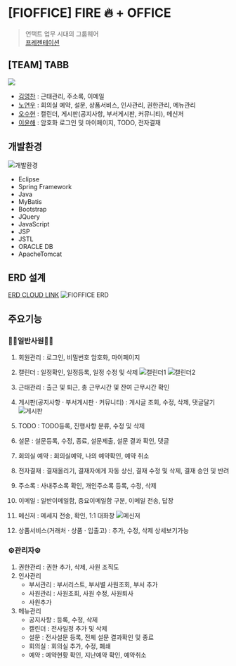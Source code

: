 # [FIOFFICE] FIRE 🔥 + OFFICE
> 언택트 업무 시대의 그룹웨어 <br>
> [프레젠테이션](https://www.miricanvas.com/v/18pghd)

## [TEAM] TABB
<a href="https://github.com/NoYeonWoo/fioffice/graphs/contributors">
   <img src="https://contrib.rocks/image?repo=NoYeonWoo/fioffice" />
</a>

- [김영찬](https://github.com/Desmond2429) : 근태관리, 주소록, 이메일
- [노연우](https://github.com/NoYeonWoo) : 회의실 예약, 설문, 상품서비스, 인사관리, 권한관리, 메뉴관리
- [오수현](https://github.com/osh11) : 캘린더, 게시판(공지사항, 부서게시판, 커뮤니티), 메신저
- [이윤해](https://github.com/yunhaeLee) : 암호화 로그인 및 마이페이지, TODO, 전자결재

## 개발환경
![개발환경](https://user-images.githubusercontent.com/72486691/114530842-490be880-9c86-11eb-9f50-629d9a818a0a.png)
- Eclipse
- Spring Framework
- Java
- MyBatis
- Bootstrap
- JQuery
- JavaScript
- JSP
- JSTL
- ORACLE DB
- ApacheTomcat

## ERD 설계
[ERD CLOUD LINK](https://www.erdcloud.com/d/xMfGsvu28iBWJWbJw)
![FIOFFICE ERD](https://user-images.githubusercontent.com/40052386/114318576-908c5a80-9b48-11eb-95b4-e0d0bd0433f7.png)

## 주요기능
### 👩‍💼일반사원👨‍💼
1. 회원관리 : 로그인, 비밀번호 암호화, 마이페이지
2. 캘린더 : 일정확인, 일정등록, 일정 수정 및 삭제
![캘린더1](https://user-images.githubusercontent.com/72486691/114530483-ed415f80-9c85-11eb-8e1a-d9509edaa8f8.GIF)
![캘린더2](https://user-images.githubusercontent.com/72486691/114530485-ee728c80-9c85-11eb-91dc-2fb6e39643f2.GIF)

4. 근태관리 : 출근 및 퇴근, 총 근무시간 및 잔여 근무시간 확인
5. 게시판(공지사항 · 부서게시판 · 커뮤니티) : 게시글 조회, 수정, 삭제, 댓글달기
![게시판](https://user-images.githubusercontent.com/72486691/114530585-09450100-9c86-11eb-86c3-e6d35a522205.png)

7. TODO : TODO등록, 진행사항 분류, 수정 및 삭제
8. 설문 : 설문등록, 수정, 종료, 설문제출, 설문 결과 확인, 댓글
9. 회의실 예약 : 회의실예약, 나의 예약확인, 예약 취소
10. 전자결재 : 결재올리기, 결재자에게 자동 상신, 결재 수정 및 삭제, 결재 승인 및 반려
11. 주소록 : 사내주소록 확인, 개인주소록 등록, 수정, 삭제
12. 이메일 : 일반이메일함, 중요이메일함 구분, 이메일 전송, 답장
13. 메신저 : 메세지 전송, 확인, 1:1 대화창
![메신저](https://user-images.githubusercontent.com/72486691/114530455-e61a5180-9c85-11eb-8ff4-872e73dcc4cf.GIF)

13. 상품서비스(거래처 · 상품 · 입출고) : 추가, 수정, 삭제 상세보기가능

### ⚙️관리자⚙️
1. 권한관리 : 권한 추가, 삭제, 사원 조직도
2. 인사관리 
   + 부서관리 : 부서리스트, 부서별 사원조회, 부서 추가
   + 사원관리 : 사원조회, 사원 수정, 사원퇴사
   + 사원추가
3. 메뉴관리
   + 공지사항 : 등록, 수정, 삭제
   + 캘린더 : 전사일정 추가 및 삭제
   + 설문 : 전사설문 등록, 전체 설문 결과확인 및 종료
   + 회의실 : 회의실 추가, 수정, 폐쇄
   + 예약 : 예약현황 확인, 지난예약 확인, 예약취소

